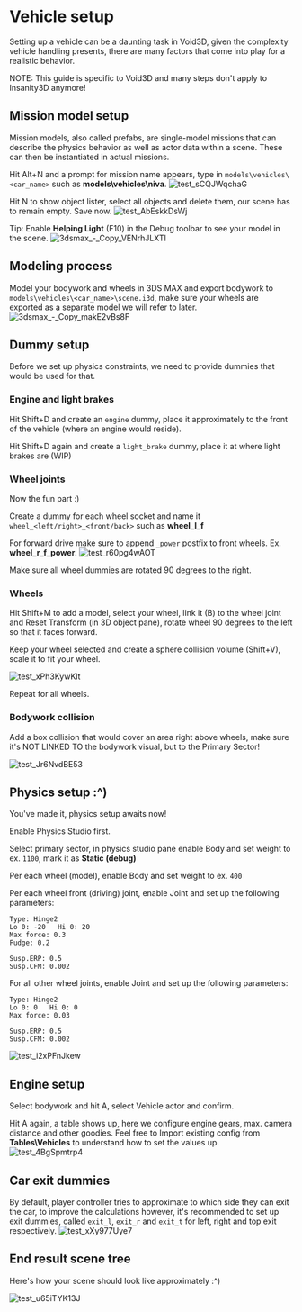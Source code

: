 # Vehicle setup

Setting up a vehicle can be a daunting task in Void3D, given the complexity vehicle handling presents, there are many factors that come into play for a realistic behavior.

NOTE: This guide is specific to Void3D and many steps don't apply to Insanity3D anymore!

## Mission model setup

Mission models, also called prefabs, are single-model missions that can describe the physics behavior as well as actor data within a scene. These can then be instantiated in actual missions.

Hit Alt+N and a prompt for mission name appears, type in `models\vehicles\<car_name>` such as **models\vehicles\niva**.
![test_sCQJWqchaG](https://user-images.githubusercontent.com/9026786/165065737-c51ab8e0-8455-488e-a53a-ac38f8466ebd.png)

Hit N to show object lister, select all objects and delete them, our scene has to remain empty. Save now.
![test_AbEskkDsWj](https://user-images.githubusercontent.com/9026786/165065828-45484483-3700-4e22-87a4-d5aac59ffd2f.png)

Tip: Enable **Helping Light** (F10) in the Debug toolbar to see your model in the scene.
![3dsmax_-_Copy_VENrhJLXTI](https://user-images.githubusercontent.com/9026786/165065949-2c933bf8-9d9d-45b8-b90b-c9fb86160d92.png)

## Modeling process

Model your bodywork and wheels in 3DS MAX and export bodywork to `models\vehicles\<car_name>\scene.i3d`, make sure your wheels are exported as a separate model we will refer to later.
![3dsmax_-_Copy_makE2vBs8F](https://user-images.githubusercontent.com/9026786/165065588-424bb7a0-6f31-46bc-a73c-2229bec0800b.png)

## Dummy setup

Before we set up physics constraints, we need to provide dummies that would be used for that.

### Engine and light brakes

Hit Shift+D and create an `engine` dummy, place it approximately to the front of the vehicle (where an engine would reside).

Hit Shift+D again and create a `light_brake` dummy, place it at where light brakes are (WIP)

### Wheel joints

Now the fun part :)

Create a dummy for each wheel socket and name it `wheel_<left/right>_<front/back>` such as **wheel_l_f**

For forward drive make sure to append `_power` postfix to front wheels. Ex. **wheel_r_f_power**.
![test_r60pg4wAOT](https://user-images.githubusercontent.com/9026786/165066132-6bfda7b2-baff-4027-a7db-609b5e93a620.png)

Make sure all wheel dummies are rotated 90 degrees to the right.

### Wheels

Hit Shift+M to add a model, select your wheel, link it (B) to the wheel joint and Reset Transform (in 3D object pane), rotate wheel 90 degrees to the left so that it faces forward.

Keep your wheel selected and create a sphere collision volume (Shift+V), scale it to fit your wheel.

![test_xPh3KywKlt](https://user-images.githubusercontent.com/9026786/165065299-a1dce0bc-b7bb-4745-bf32-0f5ff9c48943.png)

Repeat for all wheels.

### Bodywork collision

Add a box collision that would cover an area right above wheels, make sure it's NOT LINKED TO the bodywork visual, but to the Primary Sector!

![test_Jr6NvdBE53](https://user-images.githubusercontent.com/9026786/165064325-f0e8924d-3d9f-4f9b-8925-8b93ec4c67c8.png)

## Physics setup :^)

You've made it, physics setup awaits now!

Enable Physics Studio first.

Select primary sector, in physics studio pane enable Body and set weight to ex. `1100`, mark it as **Static (debug)**

Per each wheel (model), enable Body and set weight to ex. `400`

Per each wheel front (driving) joint, enable Joint and set up the following parameters:
```
Type: Hinge2
Lo 0: -20   Hi 0: 20
Max force: 0.3
Fudge: 0.2

Susp.ERP: 0.5
Susp.CFM: 0.002
```
For all other wheel joints, enable Joint and set up the following parameters:
```
Type: Hinge2
Lo 0: 0   Hi 0: 0
Max force: 0.03

Susp.ERP: 0.5
Susp.CFM: 0.002
```

![test_i2xPFnJkew](https://user-images.githubusercontent.com/9026786/165064709-039621d1-7a34-4f2e-8b2e-be25ad319212.png)

## Engine setup

Select bodywork and hit A, select Vehicle actor and confirm.

Hit A again, a table shows up, here we configure engine gears, max. camera distance and other goodies. Feel free to Import existing config from **Tables\Vehicles** to understand how to set the values up.
![test_4BgSpmtrp4](https://user-images.githubusercontent.com/9026786/165066709-9ed38b74-360e-41a0-a44f-b16fd7474f8a.png)

## Car exit dummies

By default, player controller tries to approximate to which side they can exit the car, to improve the calculations however, it's recommended to set up exit dummies, called `exit_l`, `exit_r` and `exit_t` for left, right and top exit respectively.
![test_xXy977Uye7](https://user-images.githubusercontent.com/9026786/165066607-8d2b61d5-6eaf-4ac1-943a-adacf3a62413.png)

## End result scene tree

Here's how your scene should look like approximately :^)

![test_u65iTYK13J](https://user-images.githubusercontent.com/9026786/165064879-3f47213c-9b0b-474e-9dd2-340c3f011d1b.png)
